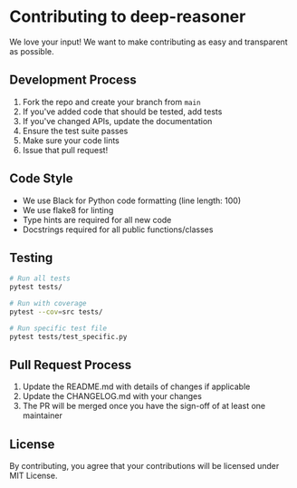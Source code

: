 # Contributing to deep-reasoner

We love your input! We want to make contributing as easy and transparent as possible.

## Development Process

1. Fork the repo and create your branch from `main`
2. If you've added code that should be tested, add tests
3. If you've changed APIs, update the documentation
4. Ensure the test suite passes
5. Make sure your code lints
6. Issue that pull request!

## Code Style

- We use Black for Python code formatting (line length: 100)
- We use flake8 for linting
- Type hints are required for all new code
- Docstrings required for all public functions/classes

## Testing

```bash
# Run all tests
pytest tests/

# Run with coverage
pytest --cov=src tests/

# Run specific test file
pytest tests/test_specific.py
```

## Pull Request Process

1. Update the README.md with details of changes if applicable
2. Update the CHANGELOG.md with your changes
3. The PR will be merged once you have the sign-off of at least one maintainer

## License

By contributing, you agree that your contributions will be licensed under MIT License.

